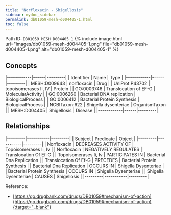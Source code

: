 ```yaml
---
title: "Norfloxacin - Shigellosis"
sidebar: mydoc_sidebar
permalink: db01059-mesh-d004405-1.html
toc: false 
---
```



Path ID: `DB01059_MESH_D004405_1`
{% include image.html url="images/db01059-mesh-d004405-1.png" file="db01059-mesh-d004405-1.png" alt="db01059-mesh-d004405-1" %}

## Concepts

|------------|------|---------|
| Identifier | Name | Type    |
|------------|------|---------|
| MESH:D009643 | norfloxacin | Drug |
| UniProt:P43702 | topoisomerases II, IV | Protein |
| GO:0003746 | Translocation of EF-G | MolecularActivity |
| GO:0006260 | Bacterial DNA replication | BiologicalProcess |
| GO:0006412 | Bacterial Protein Synthesis | BiologicalProcess |
| NCBITaxon:622 | Shigella dysenteriae | OrganismTaxon |
| MESH:D004405 | Shigellosis | Disease |
|------------|------|---------|

## Relationships

|---------|-----------|---------|
| Subject | Predicate | Object  |
|---------|-----------|---------|
| Norfloxacin | DECREASES ACTIVITY OF | Topoisomerases Ii, Iv |
| Norfloxacin | NEGATIVELY REGULATES | Translocation Of Ef-G |
| Topoisomerases Ii, Iv | PARTICIPATES IN | Bacterial Dna Replication |
| Translocation Of Ef-G | PRECEDES | Bacterial Protein Synthesis |
| Bacterial Dna Replication | OCCURS IN | Shigella Dysenteriae |
| Bacterial Protein Synthesis | OCCURS IN | Shigella Dysenteriae |
| Shigella Dysenteriae | CAUSES | Shigellosis |
|---------|-----------|---------|

Reference:
  - [https://go.drugbank.com/drugs/DB01059#mechanism-of-action](https://go.drugbank.com/drugs/DB01059#mechanism-of-action){:target="_blank"}